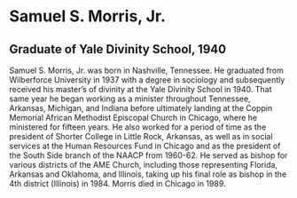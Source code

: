 # Samuel S. Morris, Jr.
## Graduate of Yale Divinity School, 1940
Samuel S. Morris, Jr. was born in Nashville, Tennessee. He graduated from Wilberforce University in 1937 with a degree in sociology and subsequently received his master’s of divinity at the Yale Divinity School in 1940. That same year he began working as a minister throughout Tennessee, Arkansas, Michigan, and Indiana before ultimately landing at the Coppin Memorial African Methodist Episcopal Church in Chicago, where he ministered for fifteen years. He also worked for a period of time as the president of Shorter College in Little Rock, Arkansas, as well as in social services at the Human Resources Fund in Chicago and as the president of the South Side branch of the NAACP from 1960-62. He served as bishop for various districts of the AME Church, including those representing Florida, Arkansas and Oklahoma, and Illinois, taking up his final role as bishop in the 4th district (Illinois) in 1984. Morris died in Chicago in 1989.
